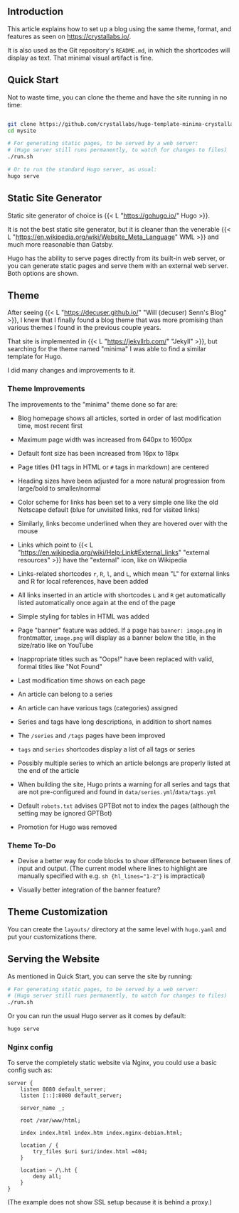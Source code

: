 ## Introduction

This article explains how to set up a blog using the same theme, format, and features as seen on https://crystallabs.io/.

It is also used as the Git repository's `README.md`, in which the shortcodes will display as text. That minimal visual artifact is fine.

## Quick Start

Not to waste time, you can clone the theme and have the site running in no time:

```sh

git clone https://github.com/crystallabs/hugo-template-minima-crystallabs mysite
cd mysite

# For generating static pages, to be served by a web server:
# (Hugo server still runs permanently, to watch for changes to files)
./run.sh

# Or to run the standard Hugo server, as usual:
hugo serve
```

## Static Site Generator

Static site generator of choice is {{< L "https://gohugo.io/" Hugo >}}.

It is not the best static site generator, but it is cleaner than the venerable {{< L "https://en.wikipedia.org/wiki/Website_Meta_Language" WML >}} and much more reasonable than Gatsby.

Hugo has the ability to serve pages directly from its built-in web server, or you can generate static pages and serve them with an external web server.
Both options are shown.

## Theme

After seeing {{< L "https://decuser.github.io/" "Will (decuser) Senn's Blog" >}}, I knew that I finally found a blog theme that was more promising than various themes I found in the previous couple years.

That site is implemented in {{< L "https://jekyllrb.com/" "Jekyll" >}}, but searching for the theme named "minima" I was able to find a similar template for Hugo.

I did many changes and improvements to it.

### Theme Improvements

The improvements to the "minima" theme done so far are:

- Blog homepage shows all articles, sorted in order of last modification time, most recent first

- Maximum page width was increased from 640px to 1600px

- Default font size has been increased from 16px to 18px 

- Page titles (H1 tags in HTML or `#` tags in markdown) are centered

- Heading sizes have been adjusted for a more natural progression from large/bold to smaller/normal

- Color scheme for links has been set to a very simple one like the old Netscape default (blue for unvisited links, red for visited links)

- Similarly, links become underlined when they are hovered over with the mouse

- Links which point to {{< L "https://en.wikipedia.org/wiki/Help:Link#External_links" "external resources" >}} have the "external" icon, like on Wikipedia

- Links-related shortcodes `r`, `R`, `l`, and `L`, which mean "L" for external links and R for local references, have been added

- All links inserted in an article with shortcodes `L` and `R` get automatically listed automatically once again at the end of the page

- Simple styling for tables in HTML was added

- Page "banner" feature was added. If a page has `banner: image.png` in frontmatter, `image.png` will display as a banner below the title, in the size/ratio like on YouTube

- Inappropriate titles such as "Oops!" have been replaced with valid, formal titles like "Not Found"

- Last modification time shows on each page

- An article can belong to a series

- An article can have various tags (categories) assigned

- Series and tags have long descriptions, in addition to short names

- The `/series` and `/tags` pages have been improved

- `tags` and `series` shortcodes display a list of all tags or series

- Possibly multiple series to which an article belongs are properly listed at the end of the article

- When building the site, Hugo prints a warning for all series and tags that are not pre-configured and found in `data/series.yml`/`data/tags.yml`

- Default `robots.txt` advises GPTBot not to index the pages (although the setting may be ignored GPTBot)

- Promotion for Hugo was removed

### Theme To-Do

- Devise a better way for code blocks to show difference between lines of input and output. (The current model where lines to highlight are manually specified with e.g. `sh {hl_lines="1-2"}` is impractical)

- Visually better integration of the banner feature?

## Theme Customization

You can create the `layouts/` directory at the same level with `hugo.yaml` and put your customizations there.

## Serving the Website

As mentioned in Quick Start, you can serve the site by running:

```sh
# For generating static pages, to be served by a web server:
# (Hugo server still runs permanently, to watch for changes to files)
./run.sh
```

Or you can run the usual Hugo server as it comes by default:

```sh
hugo serve
```

### Nginx config

To serve the completely static website via Nginx, you could use a basic config such as:

```nginx
server {
	listen 8080 default_server;
	listen [::]:8080 default_server;

	server_name _;

	root /var/www/html;

	index index.html index.htm index.nginx-debian.html;

	location / {
		try_files $uri $uri/index.html =404;
	}

	location ~ /\.ht {
		deny all;
	}
}

```

(The example does not show SSL setup because it is behind a proxy.)

